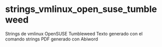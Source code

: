 # strings_vmlinux_open_suse_tumbleweed
Strings de vmlinux OpenSUSE Tumbleweed
Texto generado con el comando strings
PDF generado con Abiword
